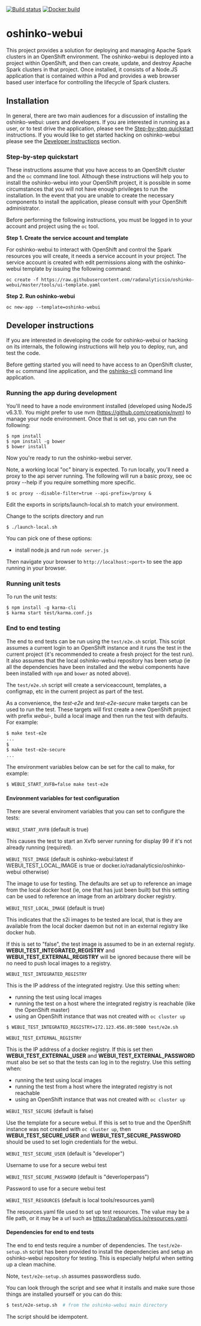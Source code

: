 [![Build status](https://travis-ci.org/radanalyticsio/oshinko-webui.svg?branch=master)](https://travis-ci.org/radanalyticsio/oshinko-webui)
[![Docker build](https://img.shields.io/docker/automated/radanalyticsio/oshinko-webui.svg)](https://hub.docker.com/r/radanalyticsio/oshinko-webui)

# oshinko-webui

This project provides a solution for deploying and managing Apache Spark
clusters in an OpenShift environment. The oshinko-webui is deployed into a
project within OpenShift, and then can create, update, and destroy Apache
Spark clusters in that project. Once installed, it consists of a Node.JS
application that is contained within a Pod and provides a web browser based
user interface for controlling the lifecycle of Spark clusters.

## Installation

In general, there are two main audiences for a discussion of installing the
oshinko-webui: users and developers. If you are interested in running as a
user, or to test drive the application, please see the
[Step-by-step quickstart](https://github.com/radanalyticsio/oshinko-webui#step-by-step-quickstart)
instructions. If you would like to get started hacking on oshinko-webui please
see the
[Developer instructions](https://github.com/radanalyticsio/oshinko-webui#running-the-app-during-development)
section.

### Step-by-step quickstart

These instructions assume that you have access to an OpenShift cluster and
the `oc` command line tool. Although these instructions will help you to
install the oshinko-webui into your OpenShift project, it is possible in
some circumstances that you will not have enough privileges to run the
installation. In the event that you are unable to create the necessary
components to install the application, please consult with your OpenShift
administrator.

Before performing the following instructions, you must be logged in to
your account and project using the `oc` tool.

**Step 1. Create the service account and template**

For oshinko-webui to interact with OpenShift and control the Spark resources
you will create, it needs a service account in your project. The service account
is created with edit permissions along with the oshinko-webui template by issuing
the following command:

    oc create -f https://raw.githubusercontent.com/radanalyticsio/oshinko-webui/master/tools/ui-template.yaml

**Step 2. Run oshinko-webui**

    oc new-app --template=oshinko-webui

## Developer instructions

If you are interested in developing the code for oshinko-webui or hacking on
its internals, the following instructions will help you to deploy, run, and
test the code.

Before getting started you will need to have access to an OpenShift cluster,
the `oc` command line application, and the
[oshinko-cli](https://github.com/radanalyticsio/oshinko-cli) command line
application.

### Running the app during development

You'll need to have a node environment installed (developed using NodeJS v6.3.1).
You might prefer to use nvm (https://github.com/creationix/nvm)
to manage your node environment.
Once that is set up, you can run the following:

    $ npm install
    $ npm install -g bower
    $ bower install

Now you're ready to run the oshinko-webui server.

Note, a working local "oc" binary is expected.
To run locally, you'll need a proxy to the api server running.
The following will run a basic proxy, see oc proxy --help if you require
something more specific.

    $ oc proxy --disable-filter=true --api-prefix=/proxy &

Edit the exports in scripts/launch-local.sh to match your environment.

Change to the scripts directory and run

    $ ./launch-local.sh
     

You can pick one of these options:

* install node.js and run `node server.js`

Then navigate your browser to `http://localhost:<port>` to see the app running in
your browser.


### Running unit tests
To run the unit tests:

    $ npm install -g karma-cli
    $ karma start test/karma.conf.js


### End to end testing

The end to end tests can be run using the `test/e2e.sh` script.
This script assumes a current login to an OpenShift instance
and it runs the test in the current project (it's recommended
to create a fresh project for the test run). It also assumes
that the local oshinko-webui repository has been setup (ie all
the dependencies have been installed and the webui components
have been installed with `npm` and `bower` as noted above).

The `test/e2e.sh` script will create a serviceaccount,
templates, a configmap, etc in the current project as part
of the test.

As a convenience, the *test-e2e* and *test-e2e-secure* make
targets can be used to run the test. These targets will
first create a new OpenShift project with prefix *webui-*,
 build a local image and then run the test with defaults.
For example:

```sh
$ make test-e2e
...
$
$ make test-e2e-secure
...
```

The environment variables below can be set for the call
to make, for example:

```sh
$ WEBUI_START_XVFB=false make test-e2e
```

#### Environment variables for test configuration

There are several enviroment variables that you can set
to configure the tests:

``WEBUI_START_XVFB`` (default is true)

  This causes the test to start an Xvfb server running
  for display 99 if it's not already running (required).

``WEBUI_TEST_IMAGE`` (default is oshinko-webui:latest if WEBUI_TEST_LOCAL_IMAGE is true or docker.io/radanalyticsio/oshinko-webui otherwise)

  The image to use for testing. The defaults are set up to
  reference an image from the local docker host (ie, one that has just been
  built) but this setting can be used to reference an image from an arbitrary
  docker registry.

``WEBUI_TEST_LOCAL_IMAGE`` (default is true)

  This indicates that the s2i images to be tested are local, that is they
  are available from the local docker daemon but not in an external registry
  like docker hub.

  If this is set to "false", the test image is assumed to be in an external
  registy. **WEBUI_TEST_INTEGRATED_REGISTRY** and **WEBUI_TEST_EXTERNAL_REGISTRY**
  will be ignored because there will be no need to push local images to
  a registry.

``WEBUI_TEST_INTEGRATED_REGISTRY``

  This is the IP address of the integrated registry. Use this setting when:
  * running the test using local images
  * running the test on a host where the integrated registry is reachable (like the OpenShift master)
  * using an OpenShift instance that was not created with `oc cluster up`

```sh
$ WEBUI_TEST_INTEGRATED_REGISTRY=172.123.456.89:5000 test/e2e.sh
```

``WEBUI_TEST_EXTERNAL_REGISTRY``

  This is the IP address of a docker registry. If this is set then
  **WEBUI_TEST_EXTERNAL_USER** and **WEBUI_TEST_EXTERNAL_PASSWORD** must also
  be set so that the tests can log in to the registry.
  Use this setting when:
  * running the test using local images
  * running the test from a host where the integrated registry is not reachable
  * using an OpenShift instance that was not created with `oc cluster up`

``WEBUI_TEST_SECURE`` (default is false)

  Use the template for a secure webui. If this is set to true
  and the OpenShift instance was not created with `oc cluster up`,
  then **WEBUI_TEST_SECURE_USER** and **WEBUI_TEST_SECURE_PASSWORD**
  should be used to set login credentials for the webui.

``WEBUI_TEST_SECURE_USER`` (default is "developer")

  Username to use for a secure webui test

``WEBUI_TEST_SECURE_PASSWORD`` (default is "deverloperpass")

  Password to use for a secure webui test

``WEBUI_TEST_RESOURCES`` (default is local tools/resources.yaml)

  The resources.yaml file used to set up test resources. The value
  may be a file path, or it may be a url such as
  https://radanalytics.io/resources.yaml.

#### Dependencies for end to end tests

The end to end tests require a number of dependencies.
The `test/e2e-setup.sh` script has been provided to install
the dependencies and setup an oshinko-webui repository
for testing. This is especially helpful when setting up
a clean machine.

Note, `test/e2e-setup.sh` assumes passwordless sudo.

You can look through the script and see what it installs
and make sure those things are installed yourself or you
can do this:

```bash
$ test/e2e-setup.sh  # from the oshinko-webui main directory
```

The script should be idempotent.
